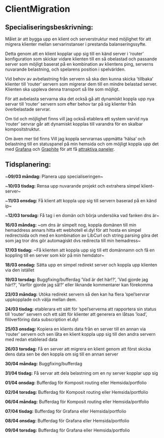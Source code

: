 # ClientMigration

## Specialiseringsbeskrivning: 

Målet är att bygga upp en klient och serverstruktur med möjlighet för att migrera klienter mellan servarinstanser i prestanda balanseringssyfte.

Detta genom att en klient kopplar upp sig till en känd server i ’router’ konfiguration som skickar vidare klienten till en så obelastad och passande server som möjligt baserat på en kombination av klientens ping, serverns nuvarande belastning, och spelarens position i spelvärlden.

Vid behov av avbelastning från servern så ska den kunna skicka ’tillbaka’ klienter till ’router’ servern som migrerar dem till en mindre belastad server. Klienten ska uppleva denna transport så lite som möjligt.

För att avbelasta servarna ska det också gå att dynamiskt koppla upp nya servar till ’router’ servern som efter behov tar på sig klienter från överbelastade servrar.

Om tid och möjlighet finns vill jag också etablera ett system varvid nya ’router’ servrar går att dynamiskt kopplas till varandra för en skalbar kompositstruktur.

Om även mer tid finns Vill jag koppla servrarnas uppmätta ’hälsa’ och belastning till en statuspanel på min hemsida och om möjligt koppla upp det med [Grafana](https://grafana.com/) och [Graphite](https://grafana.com/oss/graphite/) för att få [attraktiva paneler](https://i.imgur.com/ElSzKXj.png).

## Tidsplanering: 

~__09/03 måndag:__	Planera upp specialiseringen~

~__10/03 tisdag:__	Rensa upp nuvarande projekt och extrahera simpel klient-server~

~__11/03 onsdag:__	Få klient att koppla upp sig till servern baserad på en känd ip~

~__12/03 torsdag:__	Få tag i en domän och börja undersöka vad fanken dns är~

__16/03 måndag:__	~om dns är simpelt nog, koppla domänen till min hemaddress annars hitta ett webhotell el.dyl för att hosta en simpel redirectsida och med en kombination av LibCurl och string parsing göra det som jag tror dns gör automagiskt dvs redirecta till min hemadress~

__17/03 tisdag:__	~Få klienten att koppla upp sig till ett domännamn och få en koppling till en server som kör på min hemdator~

__18/03 onsdag:__	 Sätta upp en simpel redirekt server och koppla upp klienten via den istället

__19/03 torsdag:__	Buggfixing/bufferdag ’Vad är det här!?’, ’Vad gjorde jag här!?’, ’Varför gjorde jag så!?’ eller liknande kommentarer kan förekomma

__23/03 måndag:__	Utöka redirekt servern så den kan ha flera ’spel’servrar uppkopplade och välja mellan dem.

__24/03 tisdag:__	etablerara ett sätt för ’spel’serverna att rapportera sin status till ’router’ servern och ett sätt för klienter att generera en låtsas ’load’, filöverföring data subscription el.dyl

__25/03 onsdag:__	Kopiera en klients data från en server till en annan via ’router’ servern och sen låta en klient koppla upp sig till den andra servern med redan etablerad data

__26/03 torsdag:__	Få en server att migrera en klient genom att först skicka dens data sen be den koppla om sig till en annan server

__30/04 måndag:__	Buggfixing/bufferdag

__31/04 tisdag:__	Få servar att dela belastning om en ny server kopplar upp sig

__01/04 onsdag:__	Bufferdag för Komposit routing eller Hemsida/portfolio

__02/04 torsdag:__	Bufferdag för Komposit routing eller Hemsida/portfolio

__06/04 måndag:__	Bufferdag för Komposit routing eller Hemsida/portfolio

__07/04 tisdag:__	Bufferdag för Grafana eller Hemsida/portfolio

__08/04 onsdag:__	Bufferdag för Grafana eller Hemsida/portfolio

__09/04 torsdag:__	Bufferdag för Grafana eller Hemsida/portfolio

